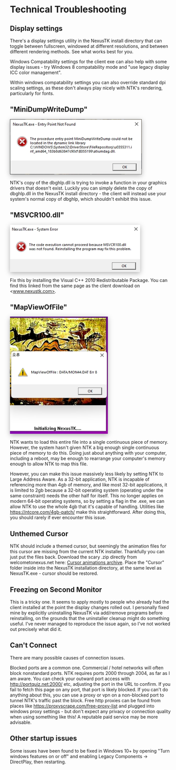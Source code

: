 # Technical Troubleshooting

## Display settings

There's a display settings utility in the NexusTK install directory that can toggle between fullscreen, windowed at different resolutions, and between different rendering methods. See what works best for you.

Windows Compatability settings for the client exe can also help with some display issues - try Windows 8 compatability mode and "use legacy display ICC color management".

Within windows compatability settings you can also override standard dpi scaling settings, as these don't always play nicely with NTK's rendering, particularly for fonts.

## "MiniDumpWriteDump"

<img src="img/minidump.jpg" alt="MiniDumpWriteDump error" style="filter: drop-shadow(0 4px 8px rgba(0, 0, 0, 0.3));" />

NTK's copy of the dbghlp.dll is trying to invoke a function in your graphics drivers that doesn't exist. Luckily you can simply delete the copy of dbghlp.dll in the NexusTK install directory - the client will instead use your system's normal copy of dbghlp, which shouldn't exhibit this issue.

## "MSVCR100.dll"

<img src="img/mscvr.jpg" alt="MSVCR error" style="filter: drop-shadow(0 4px 8px rgba(0, 0, 0, 0.3));" />

Fix this by installing the Visual C++ 2010 Redistributable Package. You can find this linked from the same page as the client download on <www.nexustk.com>.

## "MapViewOfFile"

<img src="img/mapviewoffile.jpg" alt="MapViewOfFile error" style="filter: drop-shadow(0 4px 8px rgba(0, 0, 0, 0.3));" />

NTK wants to load this entire file into a single continuous piece of memory. However, the system hasn't given NTK a big enough single continuous piece of memory to do this. Doing just about anything with your computer, including a reboot, may be enough to rearrange your computer's memory enough to allow NTK to map this file.

However, you can make this issue massively less likely by setting NTK to Large Address Aware. As a 32-bit application, NTK is incapable of referencing more than 4gb of memory, and like most 32-bit applications, it is limited to 2gb because a 32-bit operating system (operating under the same constraint) needs the other half for itself. This no longer applies on modern 64-bit operating systems, so by setting a flag in the .exe, we can allow NTK to use the whole 4gb that it's capable of handling. Utilities like <https://ntcore.com/4gb-patch/> make this straightforward. After doing this, you should rarely if ever encounter this issue.

## Unthemed Cursor

NTK should include a themed cursor, but seemingly the animation files for this cursor are missing from the current NTK installer. Thankfully you can just put the files back. Download the scary .zip directly from welcometonexus.net here: [Cursor animations archive](files/Cursor.zip). Place the "Cursor" folder inside into the NexusTK installation directory, at the same level as NexusTK.exe - cursor should be restored.

## Freezing on Second Monitor

This is a tricky one. It seems to apply mostly to people who already had the client installed at the point the display changes rolled out. I personally fixed mine by explicitly uninstalling NexusTK via add/remove programs before reinstalling, on the grounds that the uninstaller cleanup might do something useful. I've never managed to reproduce the issue again, so I've not worked out precisely what did it.

## Can't Connect

There are many possible causes of connection issues.

Blocked ports are a common one. Commercial / hotel networks will often block nonstandard ports. NTK requires ports 2000 through 2004, as far as I am aware. You can check your outward port access with <http://portquiz.net:2000/> etc, adjusting the port in the URL to confirm. If you fail to fetch this page on any port, that port is likely blocked. If you can't do anything about this, you can use a proxy or vpn on a non-blocked port to tunnel NTK's traffic past the block. Free http proxies can be found from places like <https://proxyscrape.com/free-proxy-list> and plugged into windows proxy settings - but don't expect any privacy or connection quality when using something like this! A reputable paid service may be more advisable.

## Other startup issues

Some issues have been found to be fixed in Windows 10+ by opening "Turn windows features on or off" and enabling Legacy Components -> DirectPlay, then restarting.

